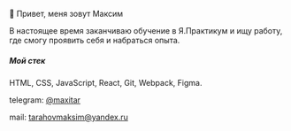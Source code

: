 👋 Привет, меня зовут Максим

В настоящее время заканчиваю обучение в Я.Практикум и ищу работу, где смогу проявить себя и набраться опыта.

##### Мой стек
HTML, CSS, JavaScript, React, Git, Webpack, Figma.

telegram: [@maxitar](@maxitar)

mail: [tarahovmaksim@yandex.ru](tarahovmaksim@yandex.ru)
